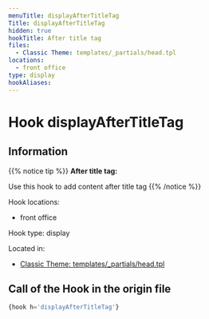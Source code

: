 ```yaml
---
menuTitle: displayAfterTitleTag
Title: displayAfterTitleTag
hidden: true
hookTitle: After title tag
files:
  - Classic Theme: templates/_partials/head.tpl
locations:
  - front office
type: display
hookAliases:
---
```


# Hook displayAfterTitleTag

## Information

{{% notice tip %}}
**After title tag:** 

Use this hook to add content after title tag
{{% /notice %}}

Hook locations: 
  - front office

Hook type: display

Located in: 
  - [Classic Theme: templates/_partials/head.tpl](https://github.com/PrestaShop/classic-theme/blob/develop/templates/_partials/head.tpl)

## Call of the Hook in the origin file

```php
{hook h='displayAfterTitleTag'}
```